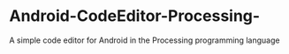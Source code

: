 # Android-CodeEditor-Processing-
A simple code editor for Android in the Processing programming language
